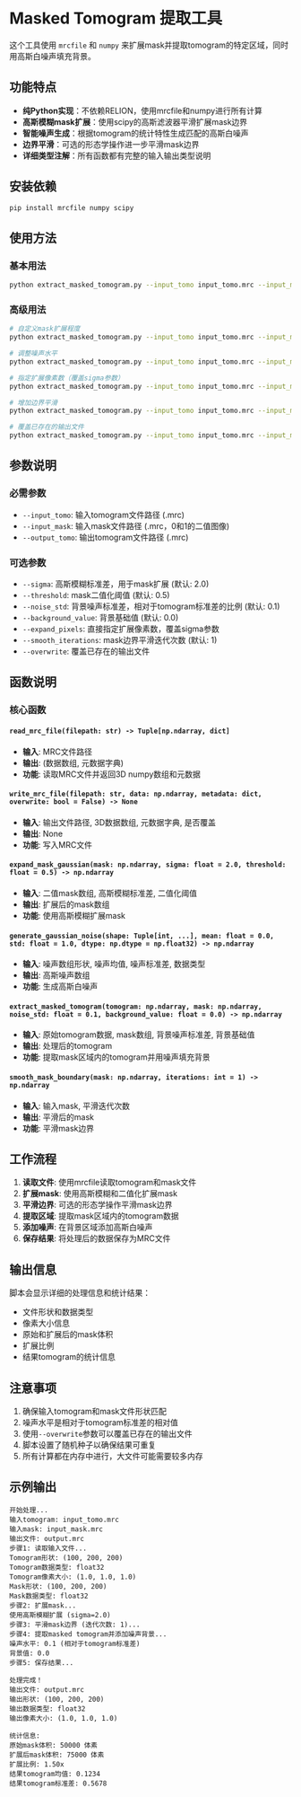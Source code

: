 # Masked Tomogram 提取工具

这个工具使用 `mrcfile` 和 `numpy` 来扩展mask并提取tomogram的特定区域，同时用高斯白噪声填充背景。

## 功能特点

- **纯Python实现**：不依赖RELION，使用mrcfile和numpy进行所有计算
- **高斯模糊mask扩展**：使用scipy的高斯滤波器平滑扩展mask边界
- **智能噪声生成**：根据tomogram的统计特性生成匹配的高斯白噪声
- **边界平滑**：可选的形态学操作进一步平滑mask边界
- **详细类型注解**：所有函数都有完整的输入输出类型说明

## 安装依赖

```bash
pip install mrcfile numpy scipy
```

## 使用方法

### 基本用法

```bash
python extract_masked_tomogram.py --input_tomo input_tomo.mrc --input_mask input_mask.mrc --output_tomo output.mrc
```

### 高级用法

```bash
# 自定义mask扩展程度
python extract_masked_tomogram.py --input_tomo input_tomo.mrc --input_mask input_mask.mrc --output_tomo output.mrc --sigma 3.0

# 调整噪声水平
python extract_masked_tomogram.py --input_tomo input_tomo.mrc --input_mask input_mask.mrc --output_tomo output.mrc --noise_std 0.2

# 指定扩展像素数（覆盖sigma参数）
python extract_masked_tomogram.py --input_tomo input_tomo.mrc --input_mask input_mask.mrc --output_tomo output.mrc --expand_pixels 5

# 增加边界平滑
python extract_masked_tomogram.py --input_tomo input_tomo.mrc --input_mask input_mask.mrc --output_tomo output.mrc --smooth_iterations 2

# 覆盖已存在的输出文件
python extract_masked_tomogram.py --input_tomo input_tomo.mrc --input_mask input_mask.mrc --output_tomo output.mrc --overwrite
```

## 参数说明

### 必需参数
- `--input_tomo`: 输入tomogram文件路径 (.mrc)
- `--input_mask`: 输入mask文件路径 (.mrc，0和1的二值图像)
- `--output_tomo`: 输出tomogram文件路径 (.mrc)

### 可选参数
- `--sigma`: 高斯模糊标准差，用于mask扩展 (默认: 2.0)
- `--threshold`: mask二值化阈值 (默认: 0.5)
- `--noise_std`: 背景噪声标准差，相对于tomogram标准差的比例 (默认: 0.1)
- `--background_value`: 背景基础值 (默认: 0.0)
- `--expand_pixels`: 直接指定扩展像素数，覆盖sigma参数
- `--smooth_iterations`: mask边界平滑迭代次数 (默认: 1)
- `--overwrite`: 覆盖已存在的输出文件

## 函数说明

### 核心函数

#### `read_mrc_file(filepath: str) -> Tuple[np.ndarray, dict]`
- **输入**: MRC文件路径
- **输出**: (数据数组, 元数据字典)
- **功能**: 读取MRC文件并返回3D numpy数组和元数据

#### `write_mrc_file(filepath: str, data: np.ndarray, metadata: dict, overwrite: bool = False) -> None`
- **输入**: 输出文件路径, 3D数据数组, 元数据字典, 是否覆盖
- **输出**: None
- **功能**: 写入MRC文件

#### `expand_mask_gaussian(mask: np.ndarray, sigma: float = 2.0, threshold: float = 0.5) -> np.ndarray`
- **输入**: 二值mask数组, 高斯模糊标准差, 二值化阈值
- **输出**: 扩展后的mask数组
- **功能**: 使用高斯模糊扩展mask

#### `generate_gaussian_noise(shape: Tuple[int, ...], mean: float = 0.0, std: float = 1.0, dtype: np.dtype = np.float32) -> np.ndarray`
- **输入**: 噪声数组形状, 噪声均值, 噪声标准差, 数据类型
- **输出**: 高斯噪声数组
- **功能**: 生成高斯白噪声

#### `extract_masked_tomogram(tomogram: np.ndarray, mask: np.ndarray, noise_std: float = 0.1, background_value: float = 0.0) -> np.ndarray`
- **输入**: 原始tomogram数据, mask数组, 背景噪声标准差, 背景基础值
- **输出**: 处理后的tomogram
- **功能**: 提取mask区域内的tomogram并用噪声填充背景

#### `smooth_mask_boundary(mask: np.ndarray, iterations: int = 1) -> np.ndarray`
- **输入**: 输入mask, 平滑迭代次数
- **输出**: 平滑后的mask
- **功能**: 平滑mask边界

## 工作流程

1. **读取文件**: 使用mrcfile读取tomogram和mask文件
2. **扩展mask**: 使用高斯模糊和二值化扩展mask
3. **平滑边界**: 可选的形态学操作平滑mask边界
4. **提取区域**: 提取mask区域内的tomogram数据
5. **添加噪声**: 在背景区域添加高斯白噪声
6. **保存结果**: 将处理后的数据保存为MRC文件

## 输出信息

脚本会显示详细的处理信息和统计结果：

- 文件形状和数据类型
- 像素大小信息
- 原始和扩展后的mask体积
- 扩展比例
- 结果tomogram的统计信息

## 注意事项

1. 确保输入tomogram和mask文件形状匹配
2. 噪声水平是相对于tomogram标准差的相对值
3. 使用`--overwrite`参数可以覆盖已存在的输出文件
4. 脚本设置了随机种子以确保结果可重复
5. 所有计算都在内存中进行，大文件可能需要较多内存

## 示例输出

```
开始处理...
输入tomogram: input_tomo.mrc
输入mask: input_mask.mrc
输出文件: output.mrc
步骤1: 读取输入文件...
Tomogram形状: (100, 200, 200)
Tomogram数据类型: float32
Tomogram像素大小: (1.0, 1.0, 1.0)
Mask形状: (100, 200, 200)
Mask数据类型: float32
步骤2: 扩展mask...
使用高斯模糊扩展 (sigma=2.0)
步骤3: 平滑mask边界 (迭代次数: 1)...
步骤4: 提取masked tomogram并添加噪声背景...
噪声水平: 0.1 (相对于tomogram标准差)
背景值: 0.0
步骤5: 保存结果...

处理完成！
输出文件: output.mrc
输出形状: (100, 200, 200)
输出数据类型: float32
输出像素大小: (1.0, 1.0, 1.0)

统计信息:
原始mask体积: 50000 体素
扩展后mask体积: 75000 体素
扩展比例: 1.50x
结果tomogram均值: 0.1234
结果tomogram标准差: 0.5678
```
